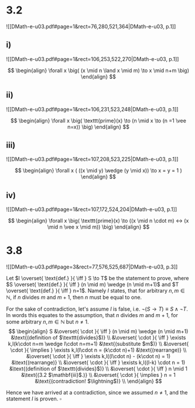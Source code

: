 
# 3.2
![[DMath-e-u03.pdf#page=1&rect=76,280,521,364|DMath-e-u03, p.1]]

## i)
![[DMath-e-u03.pdf#page=1&rect=106,253,522,270|DMath-e-u03, p.1]]

$$
\begin{align}
\forall x \big( (x \mid n \land x \mid m) \to x \mid n+m \big)
\end{align}
$$
## ii)
![[DMath-e-u03.pdf#page=1&rect=106,231,523,248|DMath-e-u03, p.1]]

$$
\begin{align}
\forall x \big( \texttt{prime}(x) \to (n \mid x \to (n =1 \vee n=x)) \big)
\end{align}
$$
## iii)
![[DMath-e-u03.pdf#page=1&rect=107,208,523,225|DMath-e-u03, p.1]]

$$
\begin{align}
\forall x ( ((x \mid y) \wedge (y \mid x)) \to x = y = 1 )
\end{align}
$$

## iv)
![[DMath-e-u03.pdf#page=1&rect=107,172,524,204|DMath-e-u03, p.1]]

$$
\begin{align}
\forall x \big( \texttt{prime}(x) \to ((x \mid n \cdot m) ↔ (x \mid n \vee x \mid m)) \big)
\end{align}
$$

<div class="page-break" style="page-break-before: always;"></div>

# 3.8
![[DMath-e-u03.pdf#page=3&rect=77,576,525,687|DMath-e-u03, p.3]]

Let $I \overset{ \text{def.} }{ \iff } S \to T$ be the statement to prove, where $S \overset{ \text{def.} }{ \iff } (n \mid m) \wedge (n \mid m+1)$ and $T \overset{ \text{def.} }{ \iff } n=1$. Namely $I$ states, that for arbitrary $n, m \in \mathbb{N}$, if $n$ divides $m$ and $m+1$, then $n$ must be equal to one.

For the sake of contradiction, let's assume $I$ is false, i.e. $\neg (S \to T) \equiv S \wedge \neg T$. In words this equates to the assumption, that $n$ divides $m$ and $m+1$, for some arbitrary $n, m \in \mathbb{N}$ but $n\neq1$.
$$
\begin{align}
S &\overset{ \cdot }{ \iff } (n \mid m) \wedge (n \mid m+1) &\text{(definition of $\texttt{divides}$)} \\
&\overset{ \cdot }{ \iff } \exists k,l(k\cdot n=m \wedge l\cdot n=m+1) &\text{(substitute $m$)} \\
&\overset{ \cdot }{ \implies } \exists k,l(l\cdot n = (k\cdot n)+1) &\text{(rearrange)} \\
&\overset{ \cdot }{ \iff } \exists k,l((l\cdot n) -  (k\cdot n) = 1) &\text{(rearrange)} \\
&\overset{ \cdot }{ \iff } \exists k,l((l-k) \cdot n = 1) &\text{(definition of $\texttt{divides}$)} \\
&\overset{ \cdot }{ \iff } n \mid 1 &\text{(3.2 $\mathbf{iii}$.)} \\
&\overset{ \cdot }{ \implies } n = 1 &\text{(contradiction! $\lightning$)} \\
\end{align}
$$

Hence we have arrived at a contradiction, since we assumed $n\neq1$, and the statement $I$ is proven.
$\square$
